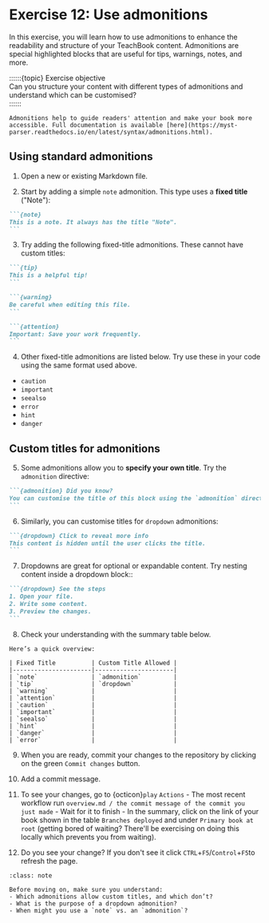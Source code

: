 # Exercise 12: Use admonitions

In this exercise, you will learn how to use admonitions to enhance the readability and structure of your TeachBook content. Admonitions are special highlighted blocks that are useful for tips, warnings, notes, and more.

::::::{topic} Exercise objective  
Can you structure your content with different types of admonitions and understand which can be customised?  
::::::

```{tip}
Admonitions help to guide readers' attention and make your book more accessible. Full documentation is available [here](https://myst-parser.readthedocs.io/en/latest/syntax/admonitions.html).
```


## Using standard admonitions

1. Open a new or existing Markdown file.

2. Start by adding a simple `note` admonition. This type uses a **fixed title** ("Note"):

````md
```{note}
This is a note. It always has the title "Note".
```
````

3. Try adding the following fixed-title admonitions. These cannot have custom titles:

````md
```{tip}
This is a helpful tip!
```

```{warning}
Be careful when editing this file.
```

```{attention}
Important: Save your work frequently.
```
````

4. Other fixed-title admonitions are listed below. Try use these in your code using the same format used above.

- `caution`
- `important`
- `seealso`
- `error`
- `hint`
- `danger`


## Custom titles for admonitions

5. Some admonitions allow you to **specify your own title**. Try the `admonition` directive:

````md
```{admonition} Did you know?
You can customise the title of this block using the `admonition` directive.
```
````


6. Similarly, you can customise titles for `dropdown` admonitions:

````md
```{dropdown} Click to reveal more info
This content is hidden until the user clicks the title.
```
````

7. Dropdowns are great for optional or expandable content. Try nesting content inside a dropdown block::

````md
```{dropdown} See the steps
1. Open your file.
2. Write some content.
3. Preview the changes.
```
````
8. Check your understanding with the summary table below.

```{admonition} Summary: Custom vs. Fixed titles
Here’s a quick overview:

| Fixed Title          | Custom Title Allowed |
|----------------------|----------------------|
| `note`               | `admonition`         |
| `tip`                | `dropdown`           |
| `warning`            |                      |
| `attention`          |                      |
| `caution`            |                      |
| `important`          |                      |
| `seealso`            |                      |
| `hint`               |                      |
| `danger`             |                      |
| `error`              |                      |
```



9. When you are ready, commit your changes to the repository by clicking on the green `Commit changes` button.

10. Add a commit message.

11. To see your changes, go to {octicon}`play` `Actions` - The most recent workflow run `overview.md / the commit message of the commit you just made` - Wait for it to finish - In the summary, click on the link of your book shown in the table `Branches deployed` and under `Primary book at root` (getting bored of waiting? There'll be exercising on doing this locally which prevents you from waiting).

12. Do you see your change? If you don't see it click `CTRL`+`F5`/`Control`+`F5`to refresh the page.

```{admonition} Check your understanding
:class: note

Before moving on, make sure you understand:
- Which admonitions allow custom titles, and which don’t?
- What is the purpose of a dropdown admonition?
- When might you use a `note` vs. an `admonition`?
```


